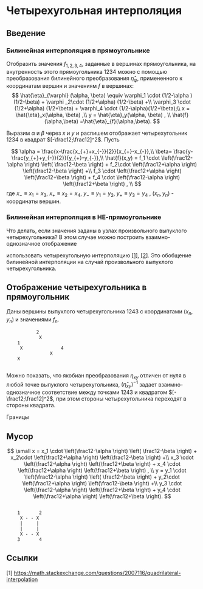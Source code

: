 # Четырехугольная интерполяция

## Введение

### Билинейная интерполяция в прямоугольнике
Отобразить значения $f_{1,2,3,4}$, заданные  в вершинах прямоугольника, на внутренность этого прямоугольника $1234$ можно с помощью преобразования билинейного преобразования $\hat{\eta}_{\varphi}$, примененного к координатам вершин и значениям $f$  в вершинах:
$$
\hat{\eta}_{\varphi} (\alpha, \beta) \equiv
  \varphi_1 \cdot (1/2-\alpha )  (1/2-\beta) +  \varphi _2\cdot (1/2+\alpha) (1/2-\beta)  +\\
  \varphi_3  \cdot (1/2+\alpha) (1/2+\beta)  + \varphi_4 \cdot  (1/2-\alpha)(1/2+\beta);\\
x = \hat{\eta}_x(\alpha, \beta) ,\\
y = \hat{\eta}_y(\alpha, \beta) , \\
\hat{f}(\alpha,\beta) =\hat{\eta}_{f}(\alpha,\beta).
$$

Выразим $\alpha$ и $\beta$ через $x$ и $y$ и распишем 
отображает четырехугольник $1234$ в квадрат $[-\frac12;\frac12]^2$. Пусть

$$
\alpha = \frac{x-\frac{x_{+}+x_{-}}{2}}{x_{+}-x_{-}},\\
\beta= \frac{y-\frac{y_{+}+y_{-}}{2}}{y_{+}-y_{-}},\\
\hat{f}(x,y) = 
   f_1 \cdot \left(\frac12-\alpha \right)  \left( \frac12-\beta \right) +
   f_2\cdot \left(\frac12+\alpha \right)   \left(\frac12-\beta \right)  +\\
   f_3  \cdot \left(\frac12+\alpha \right)  \left(\frac12+\beta \right)  + 
   f_4 \cdot  \left(\frac12-\alpha \right) \left(\frac12+\beta \right) , \\
$$
где $x_{-}\equiv x_1=x_3$, $x_{+} \equiv x_2=x_4$,  $y_{-} \equiv y_1=y_2$,  $y_{+} \equiv y_3=y_4$ ,  $(x_n,y_n)$ - координаты вершин.

### Билинейная интерполяция в НЕ-прямоугольнике
Что делать, если значения заданы в узлах произвольного  выпуклого четырехугольника? В этом случае можно построить взаимно-однозначное отображение

 использовать четырехугольную интерполяцию [[1]](https://math.stackexchange.com/questions/2007116/quadrilateral-interpolation), [[2]](http://reedbeta.com/blog/quadrilateral-interpolation-part-2/). Это обобщение билинейной интерполяции на случай произвольного выпуклого четырехугольника.

## Отображение четырехугольника в прямоугольник
Даны  вершины выпуклого четырехугольника $1243$  с координатами $(x_n,y_n)$ и значениями $f_n$. 

```ascii
           2
            X                                
    1 
     X              4
                X
    X
   
```



Можно показать, что якобиан преобразования $\eta_{xy}$ отличен от нуля в любой точке выпуклого четырехугольника,   $(\hat{\eta}_{xy})^{-1}$ задает взаимно-однозначное соответствие между точками  $1243$ и квадратом $[-\frac12;\frac12]^2$, при этом стороны четырехугольника переходят в стороны квадрата.


Границы

## Мусор
$$ 
\small
x = 
   x_1 \cdot \left(\frac12-\alpha \right)  \left( \frac12-\beta \right) +
   x_2\cdot \left(\frac12+\alpha \right)   \left(\frac12-\beta \right)  +\\
   x_3  \cdot \left(\frac12-\alpha \right)  \left(\frac12+\beta \right)  + 
   x_4 \cdot  \left(\frac12+\alpha \right) \left(\frac12+\beta \right) , \\
 y = 
   y_1 \cdot \left(\frac12-\alpha \right)  \left( \frac12-\beta \right) +
   y_2\cdot \left(\frac12+\alpha \right)   \left(\frac12-\beta \right)  +\\ 
   y_3  \cdot \left(\frac12-\alpha \right)  \left(\frac12+\beta \right)  + 
   y_4 \cdot  \left(\frac12+\alpha \right) \left(\frac12+\beta \right).
$$


```ascii

    1       2
     X - - X
     |     |
     |     |
     X - - X
    3       4
   ```


## Ссылки
[1] https://math.stackexchange.com/questions/2007116/quadrilateral-interpolation
<!--stackedit_data:
eyJoaXN0b3J5IjpbMTkxMzAzNjU1OCwxMzcwMzM4OTc0LDEyNT
M5MjcxMTksMjEwNjgyODU4NSwxMjI3OTk3NDk3LC0xNDE5MjA0
NTI0LC0xMDU1NTQ5NDIzLC0xOTI4NzgyMDI4LDcwOTQzNTE4Ni
w2MDQ0ODU0OTUsMTQ1OTAxNjIyMCwxOTEwNzEzNTQ3LDI3ODkw
Mzc1MSwxNzg1ODM5NzQ5LC0xOTc3MTI1MzQ5LC0xNDc0NjA0Nj
kwLDEyNTg4MTE1OTQsLTEyNjEwMjc4NTAsLTE1Njc1NTE0NjEs
MzE3ODY0NDU1XX0=
-->